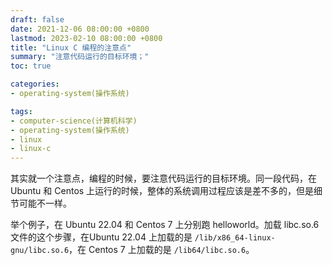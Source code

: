 ```yaml
---
draft: false
date: 2021-12-06 08:00:00 +0800
lastmod: 2023-02-10 08:00:00 +0800
title: "Linux C 编程的注意点"
summary: "注意代码运行的目标环境；"
toc: true

categories:
- operating-system(操作系统)

tags:
- computer-science(计算机科学)
- operating-system(操作系统)
- linux
- linux-c
---
```


其实就一个注意点，编程的时候，要注意代码运行的目标环境。同一段代码，在 Ubuntu 和 Centos 上运行的时候，整体的系统调用过程应该是差不多的，但是细节可能不一样。

举个例子，在 Ubuntu 22.04 和 Centos 7 上分别跑 helloworld。加载 libc.so.6 文件的这个步骤，在Ubuntu 22.04 上加载的是 `/lib/x86_64-linux-gnu/libc.so.6`，在 Centos 7 上加载的是 `/lib64/libc.so.6`。
